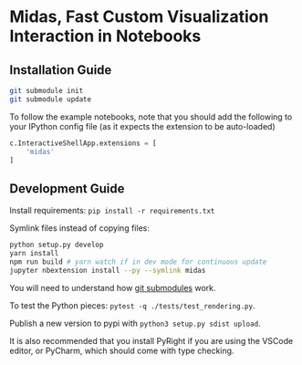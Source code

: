 # Midas, Fast Custom Visualization Interaction in Notebooks

## Installation Guide

```bash
git submodule init
git submodule update
```

To follow the example notebooks, note that you should add the following to your IPython config file (as it expects the extension to be auto-loaded)

```python
c.InteractiveShellApp.extensions = [
    'midas'
]
```

## Development Guide

Install requirements: `pip install -r requirements.txt`

Symlink files instead of copying files:

```sh
python setup.py develop
yarn install
npm run build # yarn watch if in dev mode for continuous update
jupyter nbextension install --py --symlink midas
```

You will need to understand how [git submodules](https://git-scm.com/book/en/v2/Git-Tools-Submodules) work.

To test the Python pieces: `pytest -q ./tests/test_rendering.py`.

Publish a new version to pypi with `python3 setup.py sdist upload`.

It is also recommended that you install PyRight if you are using the VSCode editor, or PyCharm, which should come with type checking.
